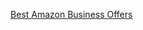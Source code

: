 <a target="_blank" href="https://m.media-amazon.com/images/G/31/img17/Amazon_Business_Offers.zip?_encoding=UTF8&linkCode=ib1&tag=21025e-21&linkId=9dfd1cd127cd4456dfa36d4b08ca8d2a&ref_=ihub_curatedcontent_8a129f56-47c3-4112-b282-88dd230f239e">Best Amazon Business Offers</a>

